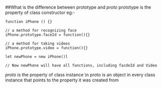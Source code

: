 ##What is the difference between prototype and _proto_
prototype is the property of class constructor
eg:-

```
function iPhone () {}

// a method for recognizing face
iPhone.prototype.faceId = function(){}

// a method for taking videos
iPhone.prototype.video = function(){}

let newPhone = new iPhone()l

// Now newPhone will have all functions, including facdeId and Video
```

_proto_ is the property of class instance \n
proto is an object in every class instance that points to the property it was created from
